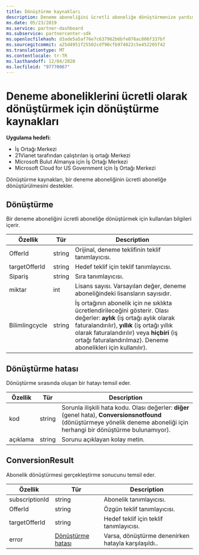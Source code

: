 ```yaml
---
title: Dönüştürme kaynakları
description: Deneme aboneliğini ücretli aboneliğe dönüştürmenize yardımcı olması için Iş Ortağı Merkezi API dönüştürme kaynaklarını kullanma hakkında bilgi edinin.
ms.date: 05/23/2019
ms.service: partner-dashboard
ms.subservice: partnercenter-sdk
ms.openlocfilehash: d3ade5a5af76e7c637962b6bfe076ac806f337bf
ms.sourcegitcommit: a25d4951f25502cdf90cfb974022c5e452205f42
ms.translationtype: MT
ms.contentlocale: tr-TR
ms.lasthandoff: 12/04/2020
ms.locfileid: "97770067"
---
```

# <a name="conversion-resources-to-convert-trial-subscriptions-to-paid"></a>Deneme aboneliklerini ücretli olarak dönüştürmek için dönüştürme kaynakları

**Uygulama hedefi:**

- İş Ortağı Merkezi
- 21Vianet tarafından çalıştırılan iş ortağı Merkezi
- Microsoft Bulut Almanya için İş Ortağı Merkezi
- Microsoft Cloud for US Government için İş Ortağı Merkezi

Dönüştürme kaynakları, bir deneme aboneliğinin ücretli aboneliğe dönüştürülmesini destekler.

## <a name="conversion"></a>Dönüştürme

Bir deneme aboneliğini ücretli aboneliğe dönüştürmek için kullanılan bilgileri içerir.

| Özellik | Tür | Description |
| -------- | ---- | ----------- |
| OfferId | string | Orijinal, deneme teklifinin teklif tanımlayıcısı. |
| targetOfferId | string | Hedef teklif için teklif tanımlayıcısı. |
| Sipariş | string | Sıra tanımlayıcısı. |
| miktar | int | Lisans sayısı. Varsayılan değer, deneme aboneliğindeki lisansların sayısıdır. |
| Bilimlingcycle | string | İş ortağının abonelik için ne sıklıkta ücretlendirileceğini gösterir. Olası değerler: **aylık** (iş ortağı aylık olarak faturalandırılır), **yıllık** (iş ortağı yıllık olarak faturalandırılır) veya **hiçbiri** (iş ortağı faturalandırılmaz). Deneme abonelikleri için kullanılır). |

## <a name="conversionerror"></a>Dönüştürme hatası

Dönüştürme sırasında oluşan bir hatayı temsil eder.

| Özellik | Tür | Description |
| -------- | ---- | ----------- |
| kod | string | Sorunla ilişkili hata kodu. Olası değerler: **diğer** (genel hata), **Conversionsnotfound** (dönüştürmeye yönelik deneme aboneliği için herhangi bir dönüştürme bulunamıyor).
| açıklama | string | Sorunu açıklayan kolay metin. |

## <a name="conversionresult"></a>ConversionResult

Abonelik dönüştürmesi gerçekleştirme sonucunu temsil eder.

| Özellik       | Tür                                | Description                                                            |
|----------------|-------------------------------------|------------------------------------------------------------------------|
| subscriptionId | string                              | Abonelik tanımlayıcısı.                                           |
| OfferId        | string                              | Özgün teklif tanımlayıcısı.                                         |
| targetOfferId  | string                              | Hedef teklif için teklif tanımlayıcısı.                             |
| error          | [Dönüştürme hatası](#conversionerror) | Varsa, dönüştürme denenirken hatayla karşılaşıldı.. |